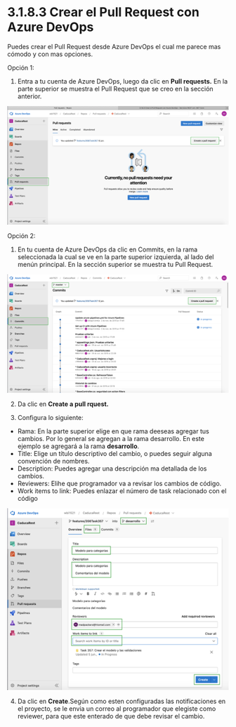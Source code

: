 # 3.1.8.3 Crear el Pull Request con Azure DevOps

Puedes crear el Pull Request desde Azure DevOps el cual me parece mas cómodo y con mas opciones.

Opción 1:

1. Entra a tu cuenta de Azure DevOps, luego da clic en **Pull requests.** En la parte superior se muestra el Pull Request que se creo en la sección anterior.

![](../../../.gitbook/assets/image%20%28471%29.png)

Opción 2:

1. En tu cuenta de Azure DevOps da clic en Commits, en la rama seleccionada la cual se ve en la parte superior izquierda, al lado del menún principal. En la sección superior se muestra tu Pull Request.

![](../../../.gitbook/assets/image%20%28474%29.png)

2. Da clic en **Create a pull rquest.** 

3. Configura lo siguiente:

* Rama: En la parte superior elige en que rama deeseas agregar tus cambios. Por lo general se agregan a la rama desarrollo. En este ejemplo se agregará a la rama **desarrollo**.
* Title: Elige un título descriptivo del cambio, o puedes seguir alguna convención de nombres.
* Description: Puedes agregar una descripción ma detallada de los cambios.
* Reviewers: Elihe que programador va a revisar los cambios de código.
* Work items to link: Puedes enlazar el número de task relacionado con el código

![](../../../.gitbook/assets/image%20%28475%29.png)

4. Da clic en **Create**.Según como esten configuradas las notificaciones en el proyecto, se le envia un correo al programador que elegiste como reviewer, para que este enterado de que debe revisar el cambio.

